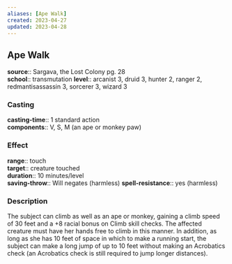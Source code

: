 ```yaml
---
aliases: [Ape Walk]
created: 2023-04-27
updated: 2023-04-28
---
```


## Ape Walk

**source**:: Sargava, the Lost Colony pg. 28  
**school**:: transmutation
**level**:: arcanist 3, druid 3, hunter 2, ranger 2, redmantisassassin 3, sorcerer 3, wizard 3

### Casting

**casting-time**:: 1 standard action  
**components**:: V, S, M (an ape or monkey paw)

### Effect

**range**:: touch  
**target**:: creature touched  
**duration**:: 10 minutes/level  
**saving-throw**:: Will negates (harmless)
**spell-resistance**:: yes (harmless)

### Description

The subject can climb as well as an ape or monkey, gaining a climb speed of 30 feet and a +8 racial bonus on Climb skill checks. The affected creature must have her hands free to climb in this manner. In addition, as long as she has 10 feet of space in which to make a running start, the subject can make a long jump of up to 10 feet without making an Acrobatics check (an Acrobatics check is still required to jump longer distances).
